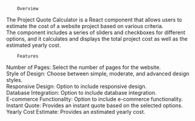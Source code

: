         Overview

The Project Quote Calculator is a React component that allows users to estimate the cost of a website project based on various criteria.<br/>The component includes a series of sliders and checkboxes for different options, and it calculates and displays the total project cost as well as the estimated yearly cost.

        Features

Number of Pages: Select the number of pages for the website.<br/>
Style of Design: Choose between simple, moderate, and advanced design styles.<br/>
Responsive Design: Option to include responsive design.<br/>
Database Integration: Option to include database integration.<br/>
E-commerce Functionality: Option to include e-commerce functionality.<br/>
Instant Quote: Provides an instant quote based on the selected options.<br/>
Yearly Cost Estimate: Provides an estimated yearly cost.<br/>

